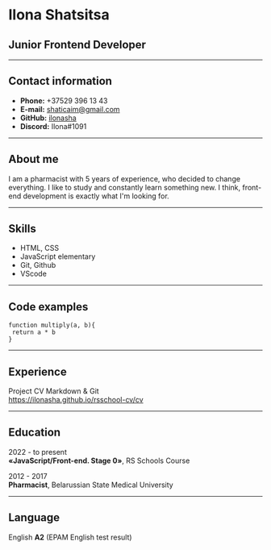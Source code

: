# Ilona Shatsitsa 
## Junior Frontend Developer
------------------
## Contact information
+ **Phone:** +37529 396 13 43
+ **E-mail:** <shaticaim@gmail.com>
+ **GitHub:** [ilonasha](https://github.com/ilonasha)
+ **Discord:** Ilona#1091

----------------
## About me

I am a pharmacist with 5 years of experience, who decided to change everything. I like to study and constantly learn something new.
I think, front-end development is exactly what I'm looking for.

----------------
## Skills
+ HTML, CSS
+ JavaScript elementary
+ Git, Github
+ VScode

----------------
## Code examples
```
function multiply(a, b){
 return a * b
}
```

-----------------
## Experience
Project CV Markdown & Git  
<https://ilonasha.github.io/rsschool-cv/cv>

-----------------
## Education
2022 - to present   
  **«JavaScript/Front-end. Stage 0»**, RS Schools Course 

2012 - 2017   
  **Pharmacist**, Belarussian State Medical University

-------------------
## Language
English **A2** (EPAM English test result)
